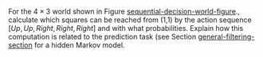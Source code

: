 

For the $4\times 3$ world shown in
Figure <a class="insideBookFigRef" target="_blank" href="https://aimacode.github.io/aima-exercises/figures/sequential-decision-world-figure.png">sequential-decision-world-figure</a>., calculate
which squares can be reached from (1,1) by the action sequence
$[{Up},{Up},{Right},{Right},{Right}]$ and with what
probabilities. Explain how this computation is related to the prediction
task (see Section <a href="#">general-filtering-section</a> for a
hidden Markov model.
